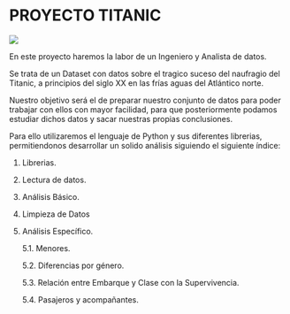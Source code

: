 # PROYECTO TITANIC
<img src="https://services.meteored.com/img/article/titanic-10-curiosidades-sobre-el-naufragio-mas-famoso-de-la-historia-1681429632845_1280.jpg" alt=" ">

En este proyecto haremos la labor de un Ingeniero y Analista de datos.

Se trata de un Dataset con datos sobre el tragico suceso del naufragio del Titanic, a principios del siglo XX en las frías aguas del Atlántico norte. 

Nuestro objetivo será el de preparar nuestro conjunto de datos para poder trabajar con ellos con mayor facilidad, para que posteriormente podamos estudiar dichos datos y sacar nuestras propias conclusiones. 

Para ello utilizaremos el lenguaje de Python y sus diferentes librerias, permitiendonos desarrollar un solido análisis siguiendo el siguiente índice: 
1. Librerias.
2. Lectura de datos.
3. Análisis Básico.
4. Limpieza de Datos
5. Análisis Específico.

    5.1. Menores.

    5.2. Diferencias por género.

    5.3. Relación entre Embarque y Clase con la Supervivencia.
    
    5.4. Pasajeros y acompañantes.

